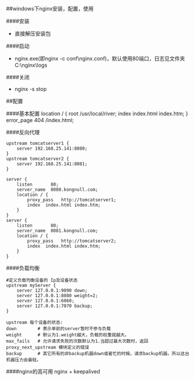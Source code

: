 ##windows下nginx安装，配置，使用

####安装
- 直接解压安装包

####启动
- nginx.exe(即nginx -c conf\nginx.conf)，默认使用80端口，日志见文件夹C:\nginx\logs

####关闭
- nginx -s stop

##配置

####基本配置
location / {
    root   /usr/local/river;
    index  index.html index.htm;
}
error_page  404              /index.html;

####反向代理
```
upstream tomcatserver1 {
    server 192.168.25.141:8080;
}
upstream tomcatserver2 {
    server 192.168.25.141:8081;
}

server {
    listen       80;
    server_name  8080.kongnull.com;
    location / {
        proxy_pass   http://tomcatserver1;
        index  index.html index.htm;
    }
}
server {
    listen       80;
    server_name  8081.kongnull.com;
    location / {
        proxy_pass   http://tomcatserver2;
        index  index.html index.htm;
    }
}
```

####负载均衡
```
#定义负载均衡设备的 Ip及设备状态 
upstream myServer {   
    server 127.0.0.1:9090 down; 
    server 127.0.0.1:8080 weight=2; 
    server 127.0.0.1:6060; 
    server 127.0.0.1:7070 backup; 
}

upstream 每个设备的状态:
down        # 表示单前的server暂时不参与负载 
weight      # 默认为1.weight越大，负载的权重就越大。 
max_fails   # 允许请求失败的次数默认为1.当超过最大次数时，返回proxy_next_upstream 模块定义的错误 
backup      # 其它所有的非backup机器down或者忙的时候，请求backup机器。所以这台机器压力会最轻。
```


####nginx的高可用
nginx + keepalived

